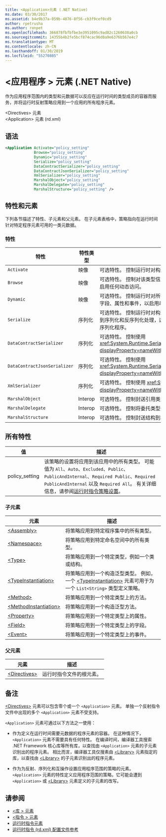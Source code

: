 ```yaml
---
title: <Application>元素 (.NET Native)
ms.date: 03/30/2017
ms.assetid: b4e9b37a-059b-4076-8f56-cb3f9cef0cd9
author: rpetrusha
ms.author: ronpet
ms.openlocfilehash: 366878fbfbfbe3e3951095c9ad82c1260638a0cb
ms.sourcegitcommit: 14355b4b2fe5bcf874cac96d0a9e6376b567e4c7
ms.translationtype: MT
ms.contentlocale: zh-CN
ms.lasthandoff: 01/30/2019
ms.locfileid: "55270805"
---
```

# <a name="application-element-net-native"></a>\<应用程序 > 元素 (.NET Native)
作为应用程序范围内的类型和元数据可以反应在运行时间的类型成员的容器而服务，并将运行时反射策略应用到一个应用的所有程序元素。  
  
 \<Directives> 元素  
\<Application> 元素 (rd.xml)  
  
## <a name="syntax"></a>语法  
  
```xml  
<Application Activate="policy_setting"  
             Browse="policy_setting"  
             Dynamic="policy_setting"  
             Serialize="policy_setting"  
             DataContractSerializer="policy_setting"  
             DataContractJsonSerializer="policy_setting"  
             XmlSerializer="policy_setting"  
             MarshalObject="policy_setting"  
             MarshalDelegate="policy_setting"  
             MarshalStructure="policy_setting" />  
```  
  
## <a name="attributes-and-elements"></a>特性和元素  
 下列各节描述了特性、子元素和父元素。 在子元素表格中，策略指向在运行时间针对特定程序元素可用的一类元数据。  
  
### <a name="attributes"></a>特性  
  
|特性|特性类型|描述|  
|---------------|--------------------|-----------------|  
|`Activate`|映像|可选特性。 控制运行时对构造函数的访问，以启用实例激活。|  
|`Browse`|映像|可选特性。 控制对该类型信息的查询或列举该类型，但并不在运行时间启用任何动态访问。|  
|`Dynamic`|映像|可选特性。 控制运行时对所有类型成员的访问，包括构造函数、方法、字段、属性和事件，以启用动态编程。|  
|`Serialize`|序列化|可选特性。 控制运行时对构造函数、字段和属性的访问，使类型实例得到序列化和反序列化处理，这是通过库进行的，例如 Newtonsoft JSON 序列化程序。|  
|`DataContractSerializer`|序列化|可选特性。 控制使用 <xref:System.Runtime.Serialization.DataContractSerializer?displayProperty=nameWithType> 类的序列化策略。|  
|`DataContractJsonSerializer`|序列化|可选特性。 控制使用 <xref:System.Runtime.Serialization.Json.DataContractJsonSerializer?displayProperty=nameWithType> 类的 JSON 序列化策略。|  
|`XmlSerializer`|序列化|可选特性。 控制使用 <xref:System.Xml.Serialization.XmlSerializer?displayProperty=nameWithType> 类的 XML 序列化策略。|  
|`MarshalObject`|Interop|可选特性。 控制封送引用类型到 Windows 运行时和 COM 的策略。|  
|`MarshalDelegate`|Interop|可选特性。 控制将委托类型作为函数指针封送到本机代码的策略。|  
|`MarshalStructure`|Interop|可选特性。 控制封送结构到本机代码的策略。|  
  
## <a name="all-attributes"></a>所有特性  
  
|值|描述|  
|-----------|-----------------|  
|policy_setting|该策略的设置将应用到该应用中的所有类型。 可能值为 `All`、`Auto`、`Excluded`、`Public`、`PublicAndInternal`、`Required Public`、`Required PublicAndInternal` 以及 `Required All`。 有关详细信息，请参阅[运行时指令策略设置](../../../docs/framework/net-native/runtime-directive-policy-settings.md)。|  
  
### <a name="child-elements"></a>子元素  
  
|元素|描述|  
|-------------|-----------------|  
|[\<Assembly>](../../../docs/framework/net-native/assembly-element-net-native.md)|将策略应用到特定程序集中的所有类型。|  
|[\<Namespace>](../../../docs/framework/net-native/namespace-element-net-native.md)|将策略应用到特定命名空间中的所有类型。|  
|[\<Type>](../../../docs/framework/net-native/type-element-net-native.md)|将策略应用到一个特定类型，例如一个类或结构。|  
|[\<TypeInstantiation>](../../../docs/framework/net-native/typeinstantiation-element-net-native.md)|将策略应用到一个构造泛型类型。 例如，一个 [\<TypeInstantiation>](../../../docs/framework/net-native/typeinstantiation-element-net-native.md) 元素可用于为一个 `List<String>` 类型定义策略。|  
|[\<Method>](../../../docs/framework/net-native/method-element-net-native.md)|将策略应用到一个特定类型上的方法。|  
|[\<MethodInstantiation>](../../../docs/framework/net-native/methodinstantiation-element-net-native.md)|将策略应用到一个构造泛型方法。|  
|[\<Property>](../../../docs/framework/net-native/property-element-net-native.md)|将策略应用到一个特定类型上的属性。|  
|[\<Field>](../../../docs/framework/net-native/field-element-net-native.md)|将策略应用到一个特定类型上的字段。|  
|[\<Event>](../../../docs/framework/net-native/event-element-net-native.md)|将策略应用到一个特定类型上的事件。|  
  
### <a name="parent-elements"></a>父元素  
  
|元素|描述|  
|-------------|-----------------|  
|[\<Directives>](../../../docs/framework/net-native/directives-element-net-native.md)|运行时指令文件的根元素。|  
  
## <a name="remarks"></a>备注  
 [\<Directives>](../../../docs/framework/net-native/directives-element-net-native.md) 元素可以包含零个或一个 `<Application>` 元素。 单独一个反射指令文件中出现的多个 `<Application>` 元素不受支持。  
  
 `<Application>` 元素可通过以下方法之一使用：  
  
-   作为定义在运行时间需要元数据的程序元素的容器。 在这种情况下，`<Application>` 元素不需要具有任何特性。 在编译时间，编译器工具搜索 .NET Framework 核心库等所有库，以查找由 `<Application>` 元素的子元素识别出的程序元素。 相比而言，编译器工具仅搜素由 [\<Library>](../../../docs/framework/net-native/library-element-net-native.md) 元素指定的库，以查找由 [\<Library>](../../../docs/framework/net-native/library-element-net-native.md) 的子元素识别出的程序元素。  
  
-   作为为反射、序列化和互操作设置应用程序范围的策略的元素。 `<Application>` 元素的特性定义应用程序范围的策略，它可能会遭到 `<Application>` 或 [\<Library>](../../../docs/framework/net-native/library-element-net-native.md) 元素定义的子元素的改写。  
  
## <a name="see-also"></a>请参阅
- [\<库 > 元素](../../../docs/framework/net-native/library-element-net-native.md)
- [\<指令 > 元素](../../../docs/framework/net-native/directives-element-net-native.md)
- [运行时指令元素](../../../docs/framework/net-native/runtime-directive-elements.md)
- [运行时指令 (rd.xml) 配置文件参考](../../../docs/framework/net-native/runtime-directives-rd-xml-configuration-file-reference.md)
